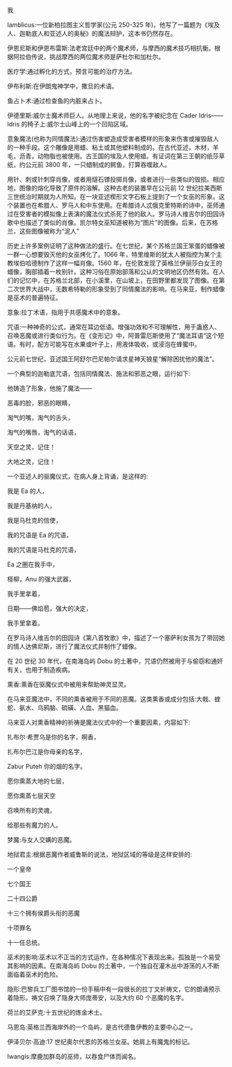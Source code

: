 

我

Iamblicus:一位新柏拉图主义哲学家(公元 250-325 年)，他写了一篇题为《埃及人、迦勒底人和亚述人的奥秘》的魔法辩护，这本书仍然存在。

伊恩尼斯和伊恩布雷斯:法老宫廷中的两个魔术师，与摩西的魔术技巧相抗衡。根据阿拉伯传说，挑战摩西的两位魔术师是萨杜尔和加杜尔。

医疗学:通过孵化的方式，预言可能的治疗方法。

伊布利斯:在伊朗鬼神学中，撒旦的术语。

鱼占卜术:通过检查鱼的内脏来占卜。

伊德里斯:威尔士魔术师巨人。从地理上来说，他的名字被纪念在 Cader Idris——Idris 的椅子上:威尔士山峰上的一个凹陷区域。

意象魔法(也称为同情魔法):通过伤害塑造成受害者模样的形象来伤害或摧毁敌人的一种手段。这个雕像是用蜡、粘土或其他塑料制成的。在古代亚述，木材，羊毛，沥青，动物脂也被使用。古王国的埃及人使用蜡。有证词在第三王朝的纸莎草纸，约公元前 3800 年，一只蜡制成的鳄鱼，打算吞噬敌人。

用针、刺或针刺穿肖像，或者用燧石镖投掷肖像，或者进行一些类似的毁损。相应地，图像的熔化导致了原件的溶解。这种古老的装置早在公元前 12 世纪拉美西斯三世统治时期就为人所知。在一块亚述楔形文字石板上提到了一个女巫的形象。这个装置也在希腊人、罗马人和中东使用。在希腊诗人忒俄克里特斯的诗中，巫师通过在受害者的模拟像上表演的魔法仪式杀死了他的敌人。罗马诗人维吉尔的田园诗歌中也描述了类似的肖像。凯尔特女巫知道被称为“图片”的图像。后来，在苏格兰，这些图像被称为“泥人”

历史上许多案例证明了这种做法的盛行。在七世纪，某个苏格兰国王笨蛋的蜡像被一群一心想要毁灭他的女巫烤化了。1066 年，特里维斯的犹太人被指控为某个主教埃伯哈德制作了这样一幅肖像。1560 年，在伦敦发现了英格兰伊丽莎白女王的蜡像，胸部插着一枚别针。这种习俗在原始部落和公认的文明地区仍然有效。在人们的记忆中，在苏格兰北部，在小溪里，在山坡上，在田野里都发现了图像。在第二次世界大战中，无数希特勒的形象受到了同情魔法的影响。在马来亚，制作蜡像是巫术的普遍特征。

意象:拉丁术语，指用于共感魔术中的意象。

咒语:一种神奇的公式，通常在耳边低语。增强功效和不可理解性，用于蛊惑人、召唤恶魔或进行类似行为。在《变形记》中，阿普雷厄斯使用了“魔法耳语”这个短语。有时，配方可能写在水果或叶子上，用液体吸收，或浸泡在蜂蜜中。

公元前七世纪，亚述国王阿舒尔巴尼帕尔请求星神天狼星“解除困扰他的魔法”。

一个典型的迦勒底咒语，包括同情魔法、施法和邪恶之眼，运行如下:

他铸造了形象，他施了魔法——

恶毒的脸，邪恶的眼睛，

淘气的嘴，淘气的舌头，

淘气的嘴唇，淘气的话语，

天空之灵，记住！

大地之灵，记住！

一个亚述人的驱魔仪式，在病人身上背诵，是这样的:

我是 Ea 的人，

我是丹基纳的人，

我是马杜克的信使，

我的咒语是 Ea 的咒语，

我的咒语是马杜克的咒语，

Ea 之圈在我手中，

柽柳，Anu 的强大武器，

我手里拿着，

日期——佛焰苞，强大的决定，

我手里拿着。

在罗马诗人维吉尔的田园诗《第八首牧歌》中，描述了一个塞萨利女孩为了带回她的情人达佛尼斯，进行了魔法仪式并制作了蜡像。

在 20 世纪 30 年代，在南海岛屿 Dobu 的土著中，咒语仍然被用于与偷窃和通奸有关，也用于制造疾病。

熏香:熏香在驱魔仪式中被用来帮助神灵显灵。

在马来亚魔法中，不同的熏香被用于不同的恶魔。这类熏香或成分包括:大戟、蝰蛇、氨水、乌鸦脑、硫磺、人血、黑猫血。

马来亚人对熏香精神的祈祷是魔法仪式中的一个重要因素，内容如下:

扎布尔·希贾乌是你的名字，啊香，

扎布尔巴江是你母亲的名字，

Zabur Puteh 你的烟的名字。

愿你熏蒸大地的七层，

愿你熏蒸七层天空

召唤所有的灵魂，

给那些有魔力的人。

梦魔:与女人交媾的恶魔。

地狱君主:根据恶魔作者威鲁斯的说法，地狱区域的等级是这样安排的:

一个皇帝

七个国王

二十四公爵

十三个拥有侯爵头衔的恶魔

十项罪名

十一任总统。

巫术的影响:巫术以不正当的方式运作，在各种情况下表现出来。孤独是一个易受其影响的因素。在南海岛屿 Dobu 的土著中，一个独自在灌木丛中游荡的人不断面临着巫术的危险。

隐形:巴黎兵工厂图书馆的一份手稿中有一段很长的拉丁文祈祷文，它的朗诵预示着隐形。祷文召唤了隐身大师庞蒂安，以及大约 60 个恶魔的名字。

荷兰的艾萨克:十五世纪的炼金术士。

马恩岛:英格兰西海岸外的一个岛屿，是古代德鲁伊教的主要中心之一。

伊泽贝尔·高迪:17 世纪奥尔代恩的苏格兰女巫。她肩上有魔鬼的标记。

Iwangis:摩鹿加群岛的巫师，以吞食尸体而闻名。